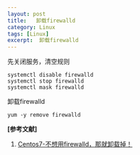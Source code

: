 ```yaml
---
layout: post
title:   卸载firewalld
category: Linux
tags: [Linux]
excerpt:  卸载firewalld
---
```


先关闭服务，清空规则

	systemctl disable firewalld
	systemctl stop firewalld
	systemctl mask firewalld

卸载firewalld

	yum -y remove firewalld


**[参考文献]**

1. [Centos7-不想用firewalld，那就卸载掉！](http://dy.163.com/v2/article/detail/D78QVNM10511RVML.html "Centos7-不想用firewalld，那就卸载掉！")



